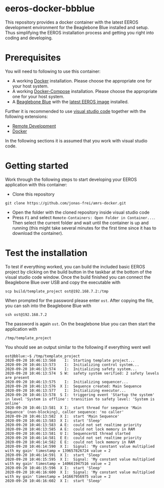 # eeros-docker-bbblue
This repository provides a docker container with the latest EEROS development environment for the Beaglebone Blue installed and setup. Thus simplifying the EEROS installation process and getting you right into coding and developing.

# Prerequisites
You will need to following to use this container:

* A working [Docker](https://docs.docker.com/get-docker/) installation. Please choose the appropriate one for your host system.
* A working [Docker-Compose](https://docs.docker.com/compose/install/) installation. Please choose the appropriate one for your host system.
* A [Beaglebone Blue](https://beagleboard.org/blue) with the [latest EEROS image](https://gitlab.ost.ch/tech/inf/public/meta-ost/-/package_files/2794/download) installed.

Further it is recommended to use [visual studio code](https://code.visualstudio.com/) together with the following extensions:
* [Remote Development](https://marketplace.visualstudio.com/items?itemName=ms-vscode-remote.vscode-remote-extensionpack)
* [Docker](https://marketplace.visualstudio.com/items?itemName=ms-azuretools.vscode-docker)

In the following sections it is assumed that you work with visual studio code.

# Getting started
Work through the following steps to start developing your EEROS application with this container:
* Clone this repository
```
git clone https://github.com/jonas-frei/amrs-docker.git
```
* Open the folder with the cloned repository inside visual studio code
* Press `F1` and select `Remote-Containers: Open Folder in Container...`. Then select the current folder and wait until the container is up and running (this might take several minutes for the first time since it has to download the container).

# Test the installation
To test if everything worked, you can build the included basic EEROS project by clicking on the build button in the taskbar at the bottom of the visual studio code window. Once the build finished you can connect the Beaglebone Blue over USB and copy the executable with
```
scp build/template_project ost@192.168.7.2:/tmp
```
When prompted for the password please enter `ost`. After copying the file, you can ssh into the Beaglebone Blue with
```
ssh ost@192.168.7.2
```
The password is again `ost`. On the beaglebone blue you can then start the application with
```
/tmp/template_project
```
You should see an output similar to the following if everything went well
```
ost@bblue:~$ /tmp/template_project 
2020-09-20 10:46:13:568    I:  Starting template project...
2020-09-20 10:46:13:573    I:  Initializing control system...
2020-09-20 10:46:13:574    I:  Initializing safety system...
2020-09-20 10:46:13:574  S W:  safety system verified: 2 safety levels are present
2020-09-20 10:46:13:575    I:  Initializing sequencer...
2020-09-20 10:46:13:576  X I:  Sequence created: Main Sequence
2020-09-20 10:46:13:577    I:  Initializing executor...
2020-09-20 10:46:13:578  S I:  triggering event 'Startup the system' in level 'System is offline': transition to safety level: 'System is online'
2020-09-20 10:46:13:581  X I:  start thread for sequence 'Main Sequence' (non-blocking), caller sequence: 'no caller'
2020-09-20 10:46:13:582  X I:  start 'Main Sequence'
2020-09-20 10:46:13:583  X I:  start 'Sleep'
2020-09-20 10:46:13:583  A E:  could not set realtime priority
2020-09-20 10:46:13:585  A E:  could not lock memory in RAM
2020-09-20 10:46:13:581  U I:  SequencerUI thread started
2020-09-20 10:46:14:581  E E:  could not set realtime priority
2020-09-20 10:46:14:582  E E:  could not lock memory in RAM
2020-09-20 10:46:14:590  X I:  Signal: 'My constant value multiplied with my gain' timestamp = 139657826724 value = 2
2020-09-20 10:46:14:591  X I:  start 'Sleep'
2020-09-20 10:46:15:595  X I:  Signal: 'My constant value multiplied with my gain' timestamp = 140661947516 value = 2
2020-09-20 10:46:15:596  X I:  start 'Sleep'
2020-09-20 10:46:16:600  X I:  Signal: 'My constant value multiplied with my gain' timestamp = 141667956975 value = 2
2020-09-20 10:46:16:602  X I:  start 'Sleep'
```
